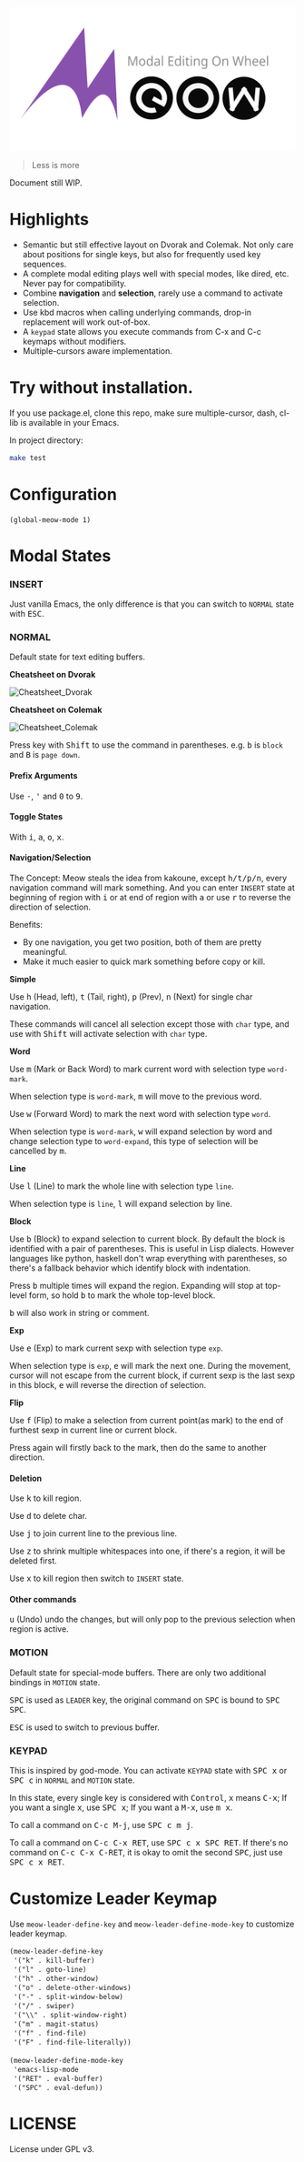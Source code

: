 ![Logo](meow.svg)
 
> Less is more

Document still WIP.
 
# Highlights

- Semantic but still effective layout on Dvorak and Colemak. Not only care about positions for single keys, but also for frequently used key sequences.
- A complete modal editing plays well with special modes, like dired, etc. Never pay for compatibility.
- Combine __navigation__ and __selection__, rarely use a command to activate selection.
- Use kbd macros when calling underlying commands, drop-in replacement will work out-of-box.
- A `keypad` state allows you execute commands from C-x and C-c keymaps without modifiers.
- Multiple-cursors aware implementation.

# Try without installation.

If you use package.el, clone this repo, make sure multiple-cursor, dash, cl-lib is available in your Emacs.

In project directory:

``` sh
make test
```

# Configuration

``` emacs-lisp
(global-meow-mode 1)
```

# Modal States

### INSERT 

Just vanilla Emacs, the only difference is that you can switch to `NORMAL` state with <kbd>ESC</kbd>.

### NORMAL

Default state for text editing buffers.

__Cheatsheet on Dvorak__

![Cheatsheet_Dvorak](https://i.imgur.com/uc6HB7X.png "Meow Dvorak")

__Cheatsheet on Colemak__

![Cheatsheet_Colemak](https://i.imgur.com/pb94Zdm.png "Meow Colemak")

Press key with <kbd>Shift</kbd> to use the command in parentheses. e.g. <kbd>b</kbd> is `block` and <kbd>B</kbd> is `page down`.

#### Prefix Arguments

Use <kbd>-</kbd>, <kbd>'</kbd> and <kbd>0</kbd> to <kbd>9</kbd>.

#### Toggle States

With <kbd>i</kbd>, <kbd>a</kbd>, <kbd>o</kbd>, <kbd>x</kbd>.

#### Navigation/Selection

The Concept: Meow steals the idea from kakoune, except <kbd>h/t/p/n</kbd>, every navigation command will mark something. And you can enter `INSERT` state at beginning of region with <kbd>i</kbd> or at end of region with <kbd>a</kbd> or use <kbd>r</kbd> to reverse the direction of selection.

Benefits: 

- By one navigation, you get two position, both of them are pretty meaningful. 
- Make it much easier to quick mark something before copy or kill.

__Simple__

Use <kbd>h</kbd> (Head, left), <kbd>t</kbd> (Tail, right), <kbd>p</kbd> (Prev), <kbd>n</kbd> (Next) for single char navigation.

These commands will cancel all selection except those with `char` type, and use with <kbd>Shift</kbd> will activate  selection with `char` type.

__Word__

Use <kbd>m</kbd> (Mark or Back Word) to mark current word with selection type `word-mark`.

When selection type is `word-mark`, <kbd>m</kbd> will move to the previous word.

Use <kbd>w</kbd> (Forward Word) to mark the next word with selection type `word`.

When selection type is `word-mark`, <kbd>w</kbd> will expand selection by word and change selection type to `word-expand`, this type of selection will be cancelled by <kbd>m</kbd>.

__Line__

Use <kbd>l</kbd> (Line) to mark the whole line with selection type `line`.

When selection type is `line`, <kbd>l</kbd> will expand selection by line.

__Block__

Use <kbd>b</kbd> (Block) to expand selection to current block. By default the block is identified with a pair of parentheses. This is useful in Lisp dialects. However languages like python, haskell don't wrap everything with parentheses, so there's a fallback behavior which identify block with indentation.

Press <kbd>b</kbd> multiple times will expand the region. Expanding will stop at top-level form, so hold <kbd>b</kbd> to mark the whole top-level block.

<kbd>b</kbd> will also work in string or comment.

__Exp__

Use <kbd>e</kbd> (Exp) to mark current sexp with selection type `exp`. 

When selection type is `exp`, <kbd>e</kbd> will mark the next one. During the movement, cursor will not escape from the current block, if current sexp is the last sexp in this block, <kbd>e</kbd> will reverse the direction of selection.

__Flip__

Use <kbd>f</kbd> (Flip) to make a selection from current point(as mark) to the end of furthest sexp in current line or current block. 

Press again will firstly back to the mark, then do the same to another direction.

#### Deletion

Use <kbd>k</kbd> to kill region.

Use <kbd>d</kbd> to delete char.

Use <kbd>j</kbd> to join current line to the previous line.

Use <kbd>z</kbd> to shrink multiple whitespaces into one, if there's a region, it will be deleted first.

Use <kbd>x</kbd> to kill region then switch to `INSERT` state.

#### Other commands

<kbd>u</kbd> (Undo) undo the changes, but will only pop to the previous selection when region is active.

### MOTION

Default state for special-mode buffers. There are only two additional bindings in `MOTION` state.

<kbd>SPC</kbd> is used as `LEADER` key, the original command on <kbd>SPC</kbd> is bound to <kbd>SPC SPC</kbd>.

<kbd>ESC</kbd> is used to switch to previous buffer.

### KEYPAD

This is inspired by god-mode. You can activate `KEYPAD` state with <kbd>SPC x</kbd> or <kbd>SPC c</kbd> in `NORMAL` and `MOTION` state.

In this state, every single key is considered with <kbd>Control</kbd>, <kbd>x</kbd> means <kbd>C-x</kbd>; If you want a single <kbd>x</kbd>, use <kbd>SPC x</kbd>; If you want a <kbd>M-x</kbd>, use <kbd>m x</kbd>.

To call a command on <kbd>C-c M-j</kbd>, use <kbd>SPC c m j</kbd>.

To call a command on <kbd>C-c C-x RET</kbd>, use <kbd>SPC c x SPC RET</kbd>. If there's no command on <kbd>C-c C-x C-RET</kbd>, it is okay to omit the second <kbd>SPC</kbd>, just use <kbd>SPC c x RET</kbd>.

# Customize Leader Keymap

Use `meow-leader-define-key` and `meow-leader-define-mode-key` to customize leader keymap.

```emacs-lisp
(meow-leader-define-key
 '("k" . kill-buffer)
 '("l" . goto-line)
 '("h" . other-window)
 '("o" . delete-other-windows)
 '("-" . split-window-below)
 '("/" . swiper)
 '("\\" . split-window-right)
 '("m" . magit-status)
 '("f" . find-file)
 '("F" . find-file-literally))

(meow-leader-define-mode-key
 'emacs-lisp-mode
 '("RET" . eval-buffer)
 '("SPC" . eval-defun))
```

# LICENSE

License under GPL v3.


